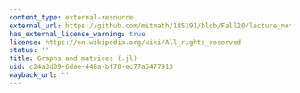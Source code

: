 ```yaml
---
content_type: external-resource
external_url: https://github.com/mitmath/18S191/blob/Fall20/lecture_notebooks/week5/graphs_and_matrices.jl
has_external_license_warning: true
license: https://en.wikipedia.org/wiki/All_rights_reserved
status: ''
title: Graphs and matrices (.jl)
uid: c24a3d09-6dae-448a-bf70-ec77a5477913
wayback_url: ''
---
```

